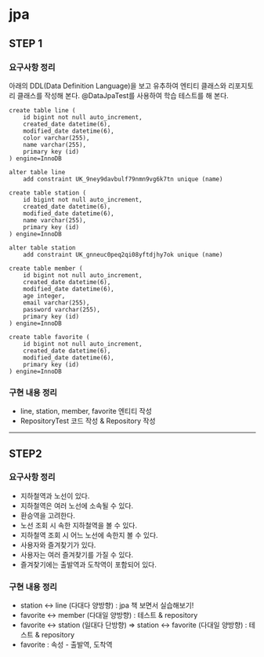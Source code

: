 # jpa
## STEP 1
### 요구사항 정리
아래의 DDL(Data Definition Language)을 보고 유추하여 
엔티티 클래스와 리포지토리 클래스를 작성해 본다.
@DataJpaTest를 사용하여 학습 테스트를 해 본다. 

~~~
create table line (
    id bigint not null auto_increment,
    created_date datetime(6),
    modified_date datetime(6),
    color varchar(255),
    name varchar(255),
    primary key (id)
) engine=InnoDB

alter table line
    add constraint UK_9ney9davbulf79nmn9vg6k7tn unique (name)
~~~
~~~
create table station (
    id bigint not null auto_increment,
    created_date datetime(6),
    modified_date datetime(6),
    name varchar(255),
    primary key (id)
) engine=InnoDB

alter table station 
    add constraint UK_gnneuc0peq2qi08yftdjhy7ok unique (name)
~~~
~~~
create table member (
    id bigint not null auto_increment,
    created_date datetime(6),
    modified_date datetime(6),
    age integer,
    email varchar(255),
    password varchar(255),
    primary key (id)
) engine=InnoDB
~~~
~~~
create table favorite (
    id bigint not null auto_increment,
    created_date datetime(6),
    modified_date datetime(6),
    primary key (id)
) engine=InnoDB
~~~
### 구현 내용 정리
* line, station, member, favorite 엔티티 작성
* RepositoryTest 코드 작성 & Repository 작성
---
## STEP2
### 요구사항 정리
* 지하철역과 노선이 있다.
* 지하철역은 여러 노선에 소속될 수 있다. 
* 환승역을 고려한다.
* 노선 조회 시 속한 지하철역을 볼 수 있다.
* 지하철역 조회 시 어느 노선에 속한지 볼 수 있다.
* 사용자와 즐겨찾기가 있다.
* 사용자는 여러 즐겨찾기를 가질 수 있다.
* 즐겨찾기에는 출발역과 도착역이 포함되어 있다.

### 구현 내용 정리
* station <-> line (다대다 양방향) : jpa 책 보면서 실습해보기!
* favorite <-> member (다대일 양방향) : 테스트 & repository
* favorite <-> station (일대다 단방향) => station <-> favorite (다대일 양방향) : 테스트 & repository  
* favorite : 속성 - 출발역, 도착역 
